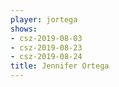 ```yaml
---
player: jortega
shows:
- csz-2019-08-03
- csz-2019-08-23
- csz-2019-08-24
title: Jennifer Ortega
---
```

